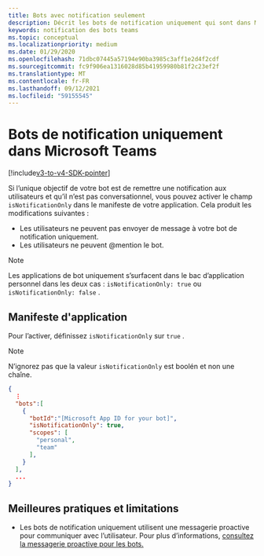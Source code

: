 ```yaml
---
title: Bots avec notification seulement
description: Décrit les bots de notification uniquement qui sont dans Microsoft Teams
keywords: notification des bots teams
ms.topic: conceptual
ms.localizationpriority: medium
ms.date: 01/29/2020
ms.openlocfilehash: 71dbc07445a57194e90ba3985c3aff1e2d4f2cdf
ms.sourcegitcommit: fc9f906ea1316028d85b41959980b81f2c23ef2f
ms.translationtype: MT
ms.contentlocale: fr-FR
ms.lasthandoff: 09/12/2021
ms.locfileid: "59155545"
---
```

# <a name="notification-only-bots-in-microsoft-teams"></a>Bots de notification uniquement dans Microsoft Teams

[!include[v3-to-v4-SDK-pointer](~/includes/v3-to-v4-pointer-bots.md)]

Si l’unique objectif de votre bot est de remettre une notification aux utilisateurs et qu’il n’est pas conversationnel, vous pouvez activer le champ `isNotificationOnly` dans le manifeste de votre application. Cela produit les modifications suivantes :

* Les utilisateurs ne peuvent pas envoyer de message à votre bot de notification uniquement.
* Les utilisateurs ne peuvent @mention le bot.

> [!NOTE]
> Les applications de bot uniquement s’surfacent dans le bac d’application personnel dans les deux cas : `isNotificationOnly: true` ou `isNotificationOnly: false` .

## <a name="app-manifest"></a>Manifeste d'application

Pour l’activer, définissez `isNotificationOnly` sur `true` .

> [!NOTE]
> N’ignorez pas que la valeur `isNotificationOnly` est boolén et non une chaîne.

```json
{
  ⋮
  "bots":[
    {
      "botId":"[Microsoft App ID for your bot]",
      "isNotificationOnly": true,
      "scopes": [
        "personal",
        "team"
      ],
    }
  ],
  ...
}
```

## <a name="best-practices-and-limitations"></a>Meilleures pratiques et limitations

* Les bots de notification uniquement utilisent une messagerie proactive pour communiquer avec l’utilisateur. Pour plus d’informations, [consultez la messagerie proactive pour les bots.](~/resources/bot-v3/bot-conversations/bots-conv-proactive.md)
